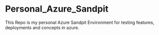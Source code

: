 # Personal_Azure_Sandpit
This Repo is my personal Azure Sandpit Environment for testing features, deployments and concepts in azure.
